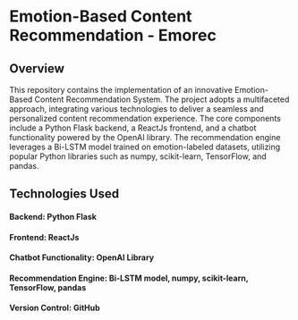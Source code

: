 # Emotion-Based Content Recommendation - Emorec
## Overview
This repository contains the implementation of an innovative Emotion-Based Content Recommendation System. The project adopts a multifaceted approach, integrating various technologies to deliver a seamless and personalized content recommendation experience. The core components include a Python Flask backend, a ReactJs frontend, and a chatbot functionality powered by the OpenAI library. The recommendation engine leverages a Bi-LSTM model trained on emotion-labeled datasets, utilizing popular Python libraries such as numpy, scikit-learn, TensorFlow, and pandas.

## Technologies Used
#### Backend: Python Flask
#### Frontend: ReactJs
#### Chatbot Functionality: OpenAI Library
#### Recommendation Engine: Bi-LSTM model, numpy, scikit-learn, TensorFlow, pandas
#### Version Control: GitHub

